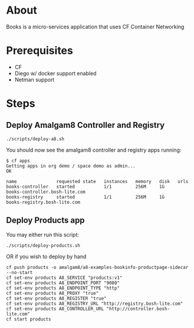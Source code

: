 # About
Books is a micro-services application that uses CF Container Networking

# Prerequisites
- CF
- Diego w/ docker support enabled
- Netman support

# Steps

## Deploy Amalgam8 Controller and Registry
```
./scripts/deploy-a8.sh
```

You should now see the amalgam8 controller and registry apps running:
```
$ cf apps
Getting apps in org demo / space demo as admin...
OK

name               requested state   instances   memory   disk   urls
books-controller   started           1/1         256M     1G     books-controller.bosh-lite.com
books-registry     started           1/1         256M     1G     books-registry.bosh-lite.com
```


## Deploy Products app

You may either run this script:
```
./scripts/deploy-products.sh
```

OR if you wish to deploy by hand
```
cf push products -o amalgam8/a8-examples-bookinfo-productpage-sidecar --no-start
cf set-env products A8_SERVICE "products:v1"
cf set-env products A8_ENDPOINT_PORT "9080"
cf set-env products A8_ENDPOINT_TYPE "http"
cf set-env products A8_PROXY "true"
cf set-env products A8_REGISTER "true"
cf set-env products A8_REGISTRY_URL "http://registry.bosh-lite.com"
cf set-env products A8_CONTROLLER_URL "http://controller.bosh-lite.com"
cf start products
```

